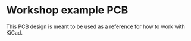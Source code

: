 # Workshop example PCB

This PCB design is meant to be used as a reference for how to work with KiCad.


